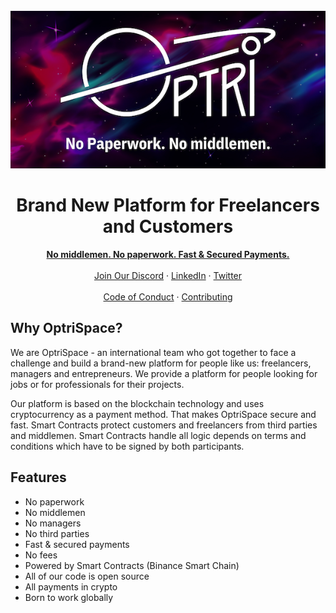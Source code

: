 <br />

<div align="center">
  <a href="https://my.optrispace.com/" target="_blank">
    <picture>
      <source media="(prefers-color-scheme: dark)" srcset="./assets/optrispace-logo-with-slogan.png">
      <img src="./assets/optrispace-logo-with-slogan.png" width="600" alt="Logo" />
    </picture>
  </a>
</div>

<h1 align="center">Brand New Platform for Freelancers and Customers</h1>

<div align="center">
  <a href="https://my.optrispace.com/" rel="dofollow"><strong>No middlemen. No paperwork. Fast & Secured Payments.</strong></a>
  <br />
  <br />
  <a href="https://discord.gg/7WEbtmuqtv">Join Our Discord</a>
  ·
  <a href="https://www.linkedin.com/company/optriment">LinkedIn</a>
  ·
  <a href="https://twitter.com/optrispace">Twitter</a>
</div>

<br />

<div align="center">
  <a href="https://github.com/optriment/optrispace-backend/blob/develop/CODE_OF_CONDUCT.md">Code of Conduct</a>
  ·
  <a href="https://github.com/optriment/optrispace-backend/blob/develop/CONTRIBUTING.md">Contributing</a>
</div>

## Why OptriSpace?

We are OptriSpace - an international team who got together to face a challenge
and build a brand-new platform for people like us: freelancers, managers and
entrepreneurs. We provide a platform for people looking for jobs or for
professionals for their projects.

Our platform is based on the blockchain technology and uses cryptocurrency as a
payment method. That makes OptriSpace secure and fast. Smart Contracts protect
customers and freelancers from third parties and middlemen. Smart Contracts
handle all logic depends on terms and conditions which have to be signed by both
participants.

## Features

- No paperwork
- No middlemen
- No managers
- No third parties
- Fast & secured payments
- No fees
- Powered by Smart Contracts (Binance Smart Chain)
- All of our code is open source
- All payments in crypto
- Born to work globally
